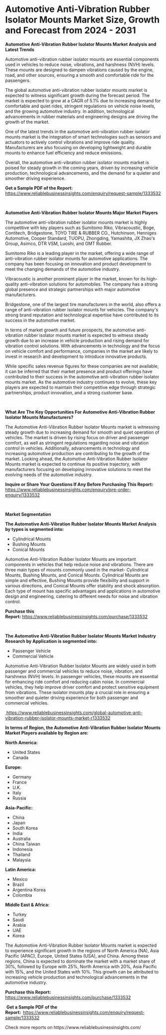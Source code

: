 <p><h1>Automotive Anti-Vibration Rubber Isolator Mounts Market Size, Growth and Forecast from 2024 - 2031</h1></p><p><strong>Automotive Anti-Vibration Rubber Isolator Mounts Market Analysis and Latest Trends</strong></p>
<p><p>Automotive anti-vibration rubber isolator mounts are essential components used in vehicles to reduce noise, vibrations, and harshness (NVH) levels. These mounts are designed to dampen vibrations caused by the engine, road, and other sources, ensuring a smooth and comfortable ride for the passengers.</p><p>The global automotive anti-vibration rubber isolator mounts market is expected to witness significant growth during the forecast period. The market is expected to grow at a CAGR of 5.1% due to increasing demand for comfortable and quiet rides, stringent regulations on vehicle noise levels, and the growing automotive industry. In addition, technological advancements in rubber materials and engineering designs are driving the growth of the market.</p><p>One of the latest trends in the automotive anti-vibration rubber isolator mounts market is the integration of smart technologies such as sensors and actuators to actively control vibrations and improve ride quality. Manufacturers are also focusing on developing lightweight and durable mounts to enhance fuel efficiency and reduce emissions.</p><p>Overall, the automotive anti-vibration rubber isolator mounts market is poised for steady growth in the coming years, driven by increasing vehicle production, technological advancements, and the demand for a quieter and smoother driving experience.</p></p>
<p><strong>Get a Sample PDF of the Report:&nbsp;</strong> <a href="https://www.reliablebusinessinsights.com/enquiry/request-sample/1333532">https://www.reliablebusinessinsights.com/enquiry/request-sample/1333532</a></p>
<p>&nbsp;</p>
<p><strong>Automotive Anti-Vibration Rubber Isolator Mounts Major Market Players</strong></p>
<p><p>The automotive anti-vibration rubber isolator mounts market is highly competitive with key players such as Sumitomo Riko, Vibracoustic, Boge, Contitech, Bridgestone, TOYO TIRE & RUBBER CO., Hutchinson, Henniges Automotive, Cooper Standard, TUOPU, Zhongding, Yamashita, JX Zhao's Group, Asimco, DTR VSM, Luoshi, and GMT Rubber.</p><p>Sumitomo Riko is a leading player in the market, offering a wide range of anti-vibration rubber isolator mounts for automotive applications. The company has been focusing on innovation and product development to meet the changing demands of the automotive industry.</p><p>Vibracoustic is another prominent player in the market, known for its high-quality anti-vibration solutions for automobiles. The company has a strong global presence and strategic partnerships with major automotive manufacturers.</p><p>Bridgestone, one of the largest tire manufacturers in the world, also offers a range of anti-vibration rubber isolator mounts for vehicles. The company's strong brand reputation and technological expertise have contributed to its success in the automotive market.</p><p>In terms of market growth and future prospects, the automotive anti-vibration rubber isolator mounts market is expected to witness steady growth due to an increase in vehicle production and rising demand for vibration control solutions. With advancements in technology and the focus on vehicle comfort and performance, companies in the market are likely to invest in research and development to introduce innovative products.</p><p>While specific sales revenue figures for these companies are not available, it can be inferred that their market presence and product offerings have contributed to their success in the automotive anti-vibration rubber isolator mounts market. As the automotive industry continues to evolve, these key players are expected to maintain their competitive edge through strategic partnerships, product innovation, and a strong customer base.</p></p>
<p>&nbsp;</p>
<p><strong>What Are The Key Opportunities For Automotive Anti-Vibration Rubber Isolator Mounts Manufacturers?</strong></p>
<p><p>The Automotive Anti-Vibration Rubber Isolator Mounts market is witnessing steady growth due to increasing demand for smooth and quiet operation of vehicles. The market is driven by rising focus on driver and passenger comfort, as well as stringent regulations regarding noise and vibration control in vehicles. Additionally, advancements in technology and increasing automotive production are contributing to the growth of the market. Looking ahead, the Automotive Anti-Vibration Rubber Isolator Mounts market is expected to continue its positive trajectory, with manufacturers focusing on developing innovative solutions to meet the evolving needs of the automotive industry.</p></p>
<p><strong>Inquire or Share Your Questions If Any Before Purchasing This Report:</strong> <a href="https://www.reliablebusinessinsights.com/enquiry/pre-order-enquiry/1333532">https://www.reliablebusinessinsights.com/enquiry/pre-order-enquiry/1333532</a></p>
<p>&nbsp;</p>
<p><strong>Market Segmentation</strong></p>
<p><strong>The Automotive Anti-Vibration Rubber Isolator Mounts Market Analysis by types is segmented into:</strong></p>
<p><ul><li>Cylindrical Mounts</li><li>Bushing Mounts</li><li>Conical Mounts</li></ul></p>
<p><p>Automotive Anti-Vibration Rubber Isolator Mounts are important components in vehicles that help reduce noise and vibrations. There are three main types of mounts commonly used in the market- Cylindrical Mounts, Bushing Mounts, and Conical Mounts. Cylindrical Mounts are simple and effective, Bushing Mounts provide flexibility and support in various directions, and Conical Mounts offer stability and shock absorption. Each type of mount has specific advantages and applications in automotive design and engineering, catering to different needs for noise and vibration control.</p></p>
<p><strong>Purchase this Report:&nbsp;</strong><a href="https://www.reliablebusinessinsights.com/purchase/1333532">https://www.reliablebusinessinsights.com/purchase/1333532</a></p>
<p>&nbsp;</p>
<p><strong>The Automotive Anti-Vibration Rubber Isolator Mounts Market Industry Research by Application is segmented into:</strong></p>
<p><ul><li>Passenger Vehicle</li><li>Commercial Vehicle</li></ul></p>
<p><p>Automotive Anti-Vibration Rubber Isolator Mounts are widely used in both passenger and commercial vehicles to reduce noise, vibration, and harshness (NVH) levels. In passenger vehicles, these mounts are essential for enhancing ride comfort and reducing cabin noise. In commercial vehicles, they help improve driver comfort and protect sensitive equipment from vibrations. These isolator mounts play a crucial role in ensuring a smoother and quieter driving experience for both passenger and commercial vehicles.</p></p>
<p><a href="https://www.reliablebusinessinsights.com/global-automotive-anti-vibration-rubber-isolator-mounts-market-r1333532">&nbsp;https://www.reliablebusinessinsights.com/global-automotive-anti-vibration-rubber-isolator-mounts-market-r1333532</a></p>
<p><strong>In terms of Region, the Automotive Anti-Vibration Rubber Isolator Mounts Market Players available by Region are:</strong></p>
<p>
    <p> <strong> North America: </strong>
        <ul>
            <li>United States</li>
            <li>Canada</li>
        </ul>
        </p> 
    <p> <strong> Europe: </strong>
        <ul>
            <li>Germany</li>
            <li>France</li>
            <li>U.K.</li>
            <li>Italy</li>
            <li>Russia</li>
        </ul>
        </p> 
    <p> <strong> Asia-Pacific: </strong>
        <ul>
            <li>China</li>
            <li>Japan</li>
            <li>South Korea</li>
            <li>India</li>
            <li>Australia</li>
            <li>China Taiwan</li>
            <li>Indonesia</li>
            <li>Thailand</li>
            <li>Malaysia</li>
        </ul>
        </p> 
    <p> <strong> Latin America: </strong>
        <ul>
            <li>Mexico</li>
            <li>Brazil</li>
            <li>Argentina Korea</li>
            <li>Colombia</li>
        </ul>
        </p> 
    <p> <strong> Middle East & Africa: </strong>
        <ul>
            <li>Turkey</li>
            <li>Saudi</li>
            <li>Arabia</li>
            <li>UAE</li>
            <li>Korea</li>
        </ul>
    </p>
    </p>
<p><p>The Automotive Anti-Vibration Rubber Isolator Mounts market is expected to experience significant growth in the regions of North America (NA), Asia Pacific (APAC), Europe, United States (USA), and China. Among these regions, China is expected to dominate the market with a market share of 30%, followed by Europe with 25%, North America with 20%, Asia Pacific with 15%, and the United States with 10%. This growth can be attributed to increasing vehicle production and technological advancements in the automotive industry.</p></p>
<p><strong>Purchase this Report: </strong><a href="https://www.reliablebusinessinsights.com/purchase/1333532">https://www.reliablebusinessinsights.com/purchase/1333532</a></p>
<p>&nbsp;<strong>Get a Sample PDF of the Report:&nbsp;&nbsp;</strong><a href="https://www.reliablebusinessinsights.com/enquiry/request-sample/1333532">https://www.reliablebusinessinsights.com/enquiry/request-sample/1333532</a></p>
<p><strong></strong></p>
<p>Check more reports on https://www.reliablebusinessinsights.com/</p>